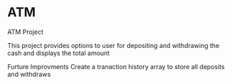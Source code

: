 # ATM

ATM Project

This project provides options to user for depositing and withdrawing the cash and displays the total amount


Furture Improvments
Create a tranaction history array to store all deposits and withdraws

